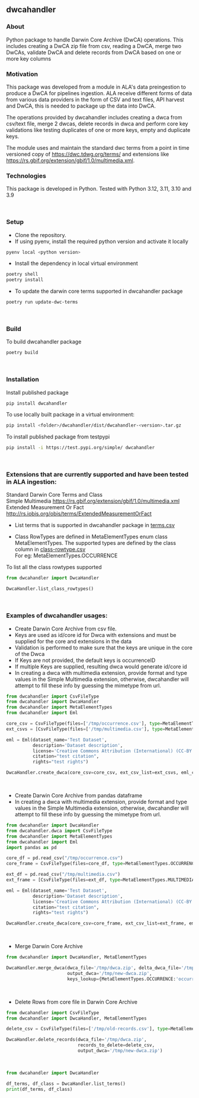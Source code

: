 ## dwcahandler

### About
Python package to handle Darwin Core Archive (DwCA) operations. This includes creating a DwCA zip file from csv, reading a DwCA, merge two DwCAs, validate DwCA and delete records from DwCA based on one or more key columns

### Motivation
This package was developed from a module in ALA's data preingestion to produce a DwCA for pipelines ingestion. 
ALA receive different forms of data from various data providers in the form of CSV and text files, API harvest and DwCA, this is needed to package up the data into DwCA.

The operations provided by dwcahandler includes creating a dwca from csv/text file, merge 2 dwcas, delete records in dwca and perform core key validations like testing duplicates of one or more keys, empty and duplicate keys.  

The module uses and maintain the standard dwc terms from a point in time versioned copy of https://dwc.tdwg.org/terms/ and extensions like https://rs.gbif.org/extension/gbif/1.0/multimedia.xml. 


### Technologies

This package is developed in Python. Tested with Python 3.12, 3.11, 3.10 and 3.9

&nbsp;
### Setup

* Clone the repository. 
* If using pyenv, install the required python version and activate it locally
```bash
pyenv local <python version>
```
* Install the dependency in local virtual environment
```bash
poetry shell
poetry install
```

* To update the darwin core terms supported in dwcahandler package
```bash
poetry run update-dwc-terms
```
&nbsp;
### Build
To build dwcahandler package
```bash
poetry build
```
&nbsp;
### Installation

Install published package
```bash
pip install dwcahandler
```

To use locally built package in a virtual environment:
```bash
pip install <folder>/dwcahandler/dist/dwcahandler-<version>.tar.gz
```

To install published package from testpypi
```bash
pip install -i https://test.pypi.org/simple/ dwcahandler
```
&nbsp;
### Extensions that are currently supported and have been tested in ALA ingestion:
Standard Darwin Core Terms and Class  
Simple Multimedia https://rs.gbif.org/extension/gbif/1.0/multimedia.xml
Extended Measurement Or Fact http://rs.iobis.org/obis/terms/ExtendedMeasurementOrFact


* List terms that is supported in dwcahandler package in [terms.csv](src/dwcahandler/dwca/terms/terms.csv)

* Class RowTypes are defined in MetaElementTypes enum class MetaElementTypes.
  The supported types are defined by the class column in [class-rowtype.csv](src/dwcahandler/dwca/terms/class-rowtype.csv)   
  For eg: MetaElementTypes.OCCURRENCE

To list all the class rowtypes supported
```python
from dwcahandler import DwcaHandler

DwcaHandler.list_class_rowtypes()
```
&nbsp;
### Examples of dwcahandler usages:

* Create Darwin Core Archive from csv file. 
* Keys are used as id/core id for Dwca with extensions and must be supplied for the core and extensions in the data
* Validation is performed to make sure that the keys are unique in the core of the Dwca
* If Keys are not provided, the default keys is occurrenceID
* If multiple Keys are supplied, resulting dwca would generate id/core id
* In creating a dwca with multimedia extension, provide format and type values in the Simple Multimedia extension, otherwise, dwcahandler will attempt to fill these info by guessing the mimetype from url.

```python
from dwcahandler import CsvFileType
from dwcahandler import DwcaHandler
from dwcahandler import MetaElementTypes
from dwcahandler import Eml

core_csv = CsvFileType(files=['/tmp/occurrence.csv'], type=MetaElementTypes.OCCURRENCE, keys=['occurrenceID'])
ext_csvs = [CsvFileType(files=['/tmp/multimedia.csv'], type=MetaElementTypes.MULTIMEDIA)]

eml = Eml(dataset_name='Test Dataset',
          description='Dataset description',
          license='Creative Commons Attribution (International) (CC-BY 4.0 (Int) 4.0)',
          citation="test citation",
          rights="test rights")

DwcaHandler.create_dwca(core_csv=core_csv, ext_csv_list=ext_csvs, eml_content=eml, output_dwca='/tmp/dwca.zip')
```
&nbsp;
* Create Darwin Core Archive from pandas dataframe
* In creating a dwca with multimedia extension, provide format and type values in the Simple Multimedia extension, otherwise, dwcahandler will attempt to fill these info by guessing the mimetype from url.

```python
from dwcahandler import DwcaHandler
from dwcahandler.dwca import CsvFileType
from dwcahandler import MetaElementTypes
from dwcahandler import Eml
import pandas as pd

core_df = pd.read_csv("/tmp/occurrence.csv")
core_frame = CsvFileType(files=core_df, type=MetaElementTypes.OCCURRENCE, keys=['occurrenceID'])

ext_df = pd.read_csv("/tmp/multimedia.csv")
ext_frame = [CsvFileType(files=ext_df, type=MetaElementTypes.MULTIMEDIA)]

eml = Eml(dataset_name='Test Dataset',
          description='Dataset description',
          license='Creative Commons Attribution (International) (CC-BY 4.0 (Int) 4.0)',
          citation="test citation",
          rights="test rights")

DwcaHandler.create_dwca(core_csv=core_frame, ext_csv_list=ext_frame, eml_content=eml, output_dwca='/tmp/dwca.zip')

```
&nbsp;
* Merge Darwin Core Archive
```python
from dwcahandler import DwcaHandler, MetaElementTypes

DwcaHandler.merge_dwca(dwca_file='/tmp/dwca.zip', delta_dwca_file='/tmp/delta-dwca.zip',
                       output_dwca='/tmp/new-dwca.zip', 
                       keys_lookup={MetaElementTypes.OCCURRENCE:'occurrenceID'})
```
&nbsp;
* Delete Rows from core file in Darwin Core Archive
```python
from dwcahandler import CsvFileType
from dwcahandler import DwcaHandler, MetaElementTypes

delete_csv = CsvFileType(files=['/tmp/old-records.csv'], type=MetaElementTypes.OCCURRENCE, keys=['occurrenceID'])

DwcaHandler.delete_records(dwca_file='/tmp/dwca.zip',
                           records_to_delete=delete_csv, 
                           output_dwca='/tmp/new-dwca.zip')
```
&nbsp;

```python
from dwcahandler import DwcaHandler

df_terms, df_class = DwcaHandler.list_terms()
print(df_terms, df_class)
```
&nbsp;
